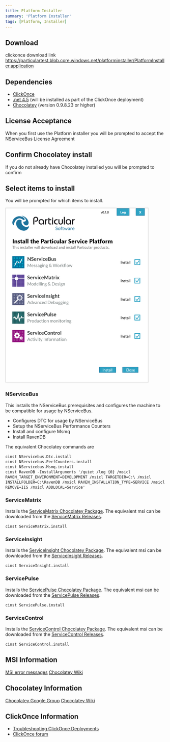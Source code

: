 ```yaml
---
title: Platform Installer
summary: 'Platform Installer'
tags: [Platform, Installer]
---
```


## Download

clickonce download link
https://particulartest.blob.core.windows.net/platforminstaller/PlatformInstaller.application

## Dependencies 

* [ClickOnce](https://msdn.microsoft.com/clickonce)
* [.net 4.5](http://www.microsoft.com/en-au/download/details.aspx?id=40779) (will be installed as part of the ClickOnce deployment)
* [Chocolatey](http://chocolatey.org/) (version 0.9.8.23 or higher) 

## License Acceptance

When you first use the Platform installer you will be prompted to accept the NServiceBus License Agreement 

## Confirm Chocolatey install

If you do not already have Chocolatey installed you will be prompted to confirm

## Select items to install

You will be prompted for which items to install.

![](SelectItems.png)

### NServiceBus

This installs the NServiceBus prerequisites and configures the machine to be compatible for usage by NServiceBus. 

 * Configures DTC for usage by NServiceBus 
 * Setup the NServiceBus Performance Counters
 * Install and configure Msmq
 * Install RavenDB

The equivalent Chocolatey commands are 

    cinst NServicebus.Dtc.install
    cinst NServicebus.PerfCounters.install
    cinst NServicebus.Msmq.install
    cinst RavenDB -InstallArguments '/quiet /log {0} /msicl RAVEN_TARGET_ENVIRONMENT=DEVELOPMENT /msicl TARGETDIR=C:\ /msicl INSTALLFOLDER=C:\RavenDB /msicl RAVEN_INSTALLATION_TYPE=SERVICE /msicl REMOVE=IIS /msicl ADDLOCAL=Service'


### ServiceMatrix

Installs the [ServiceMatrix Chocolatey Package](http://chocolatey.org/packages/ServiceMatrix.install). The equivalent msi can be downloaded from the [ServiceMatrix Releases](https://github.com/Particular/ServiceMatrix/releases).

    cinst ServiceMatrix.install

### ServiceInsight

Installs the [ServiceInsight Chocolatey Package](http://chocolatey.org/packages/ServiceInsight.install). The equivalent msi can be downloaded from the [ServiceInsight Releases](https://github.com/Particular/ServiceInsight/releases).

    cinst ServiceInsight.install

### ServicePulse

Installs the [ServicePulse Chocolatey Package](http://chocolatey.org/packages/ServicePulse.install). The equivalent msi can be downloaded from the [ServicePulse Releases](https://github.com/Particular/ServicePulse/releases).
    
    cinst ServicePulse.install

### ServiceControl

Installs the [ServiceControl Chocolatey Package](http://chocolatey.org/packages/ServiceControl.install). The equivalent msi can be downloaded from the [ServiceControl Releases](https://github.com/Particular/ServiceControl/releases).

    cinst ServiceControl.install

## MSI Information

[MSI error messages](http://msdn.microsoft.com/en-us/library/aa376931.aspx)
[Chocolatey Wiki](https://github.com/chocolatey/chocolatey/wiki)

## Chocolatey Information 

[Chocolatey Google Group](https://groups.google.com/forum/#!forum/chocolatey)
[Chocolatey Wiki](https://github.com/chocolatey/chocolatey/wiki)

## ClickOnce Information

* [Troubleshooting ClickOnce Deployments](http://msdn.microsoft.com/en-us/library/b94w1t5.aspx)
* [ClickOnce forum](http://social.msdn.microsoft.com/Forums/windows/en-US/home?forum=winformssetup)